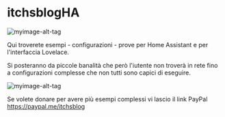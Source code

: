 # itchsblogHA

![myimage-alt-tag](https://i1.wp.com/www.itchsblog.it/wp-content/uploads/2019/07/cropped-Logo_Blog.png?w=1541&ssl=1)

Qui troverete esempi - configurazioni - prove per Home Assistant e per l'interfaccia Lovelace.

Si posteranno da piccole banalità che però l'iutente non troverà in rete fino a configurazioni complesse che non tutti sono capici di eseguire.

![myimage-alt-tag](https://upload.wikimedia.org/wikipedia/commons/thumb/6/6e/Home_Assistant_Logo.svg/519px-Home_Assistant_Logo.svg.png)

Se volete donare per avere più esempi complessi vi lascio il link PayPal https://paypal.me/itchsblog
